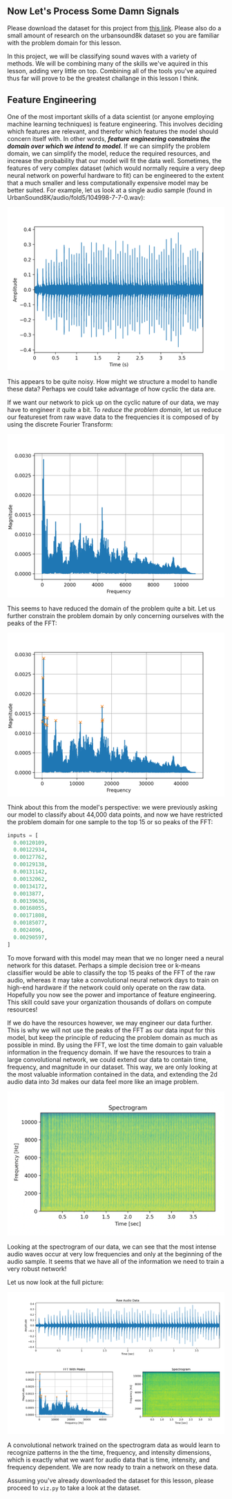 
Now Let's Process Some Damn Signals
---

Please download the dataset for this project from [this link](https://urbansounddataset.weebly.com/download-urbansound8k.html).
Please also do a small amount of research on the urbansound8k dataset so you are familiar with the problem domain for this lesson.

In this project, we will be classifying sound waves with a variety of methods.
We will be combining many of the skills we've aquired in this lesson, adding very little on top.
Combining all of the tools you've aquired thus far will prove to be the greatest challange in this lesson I think.

Feature Engineering
---

One of the most important skills of a data scientist (or anyone employing machine learning techniques) is feature engineering.
This involves deciding which features are relevant, and therefor which features the model should concern itself with.
In other words, ***feature engineering constrains the domain over which we intend to model***.
If we can simplify the problem domain, we can simplify the model, reduce the required resources, and increase the probability that our model will fit the data well.
Sometimes, the features of very complex dataset (which would normally require a very deep neural network on powerful hardware to fit) can be engineered to the extent that a much smaller and less computationally expensive model may be better suited.
For example, let us look at a single audio sample (found in UrbanSound8K/audio/fold5/104998-7-7-0.wav):

![./UrbanSound8K/audio/fold5/104998-7-7-0.wav raw](./readme_images/example_raw.png)

This appears to be quite noisy.
How might we structure a model to handle these data?
Perhaps we could take advantage of how cyclic the data are.

If we want our network to pick up on the cyclic nature of our data, we may have to engineer it quite a bit.
To *reduce the problem domain*, let us reduce our featureset from raw wave data to the frequencies it is composed of by using the discrete Fourier Transform:

![./UrbanSound8K/audio/fold5/104998-7-7-0.wav fft](./readme_images/example_fft.png)

This seems to have reduced the domain of the problem quite a bit.
Let us further constrain the problem domain by only concerning ourselves with the peaks of the FFT:

![./UrbanSound8K/audio/fold5/104998-7-7-0.wav peaks](readme_images/example_peaks.png)

Think about this from the model's perspective:
we were previously asking our model to classify about 44,000 data points, and now we have restricted the problem domain for one sample to the top 15 or so peaks of the FFT:

```python
inputs = [
  0.00120109,
  0.00122934,
  0.00127762,
  0.00129138,
  0.00131142,
  0.00132062,
  0.00134172,
  0.0013877,
  0.00139636,
  0.00168055,
  0.00171808,
  0.00185077,
  0.0024096,
  0.00290597,
]
```

To move forward with this model may mean that we no longer need a neural network for this dataset.
Perhaps a simple decision tree or k-means classifier would be able to classify the top 15 peaks of the FFT of the raw audio, whereas it may take a convolutional neural network days to train on high-end hardware if the network could only operate on the raw data.
Hopefully you now see the power and importance of feature engineering.
This skill could save your organization thousands of dollars on compute resources!

If we do have the resources however, we may engineer our data further.
This is why we will not use the peaks of the FFT as our data input for this model, but keep the principle of reducing the problem domain as much as possible in mind.
By using the FFT, we lost the time domain to gain valuable information in the frequency domain.
If we have the resources to train a large convolutional network, we could extend our data to contain time, frequency, and magnitude in our dataset.
This way, we are only looking at the most valuable information contained in the data, and extending the 2d audio data into 3d makes our data feel more like an image problem.

![Spectrogram](./readme_images/example_spectrogram.png)

Looking at the spectrogram of our data, we can see that the most intense audio waves occur at very low frequencies and only at the beginning of the audio sample.
It seems that we have all of the information we need to train a very robust network!

Let us now look at the full picture:

![Full Example](./readme_images/example_full_feature_engineering.png)

A convolutional network trained on the spectrogram data as would learn to recognize patterns in the the time, frequency, and intensity dimensions, which is exactly what we want for audio data that is time, intensity, and frequency dependent.
We are now ready to train a network on these data.

Assuming you've already downloaded the dataset for this lesson, please proceed to `viz.py` to take a look at the dataset.
